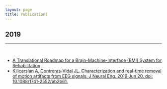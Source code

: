 ```yaml
---
layout: page
title: Publications
---
```

<h2>2019</h2>
<hr>
<br>
<ul>
  <li><a href="Translational Roadmap for BCI Module.pdf" target="_blank">A Translational Roadmap for a Brain-Machine-Interface (BMI) System for Rehabilitation</a></li>
  <li><a href="https://www.ncbi.nlm.nih.gov/pubmed/31220818" target="_blank"> Kilicarslan A, Contreras-Vidal JL. Characterization and real-time removal of motion artifacts from EEG signals. J Neural Eng. 2019 Jun 20. doi: 10.1088/1741-2552/ab2b61.</a></li>
